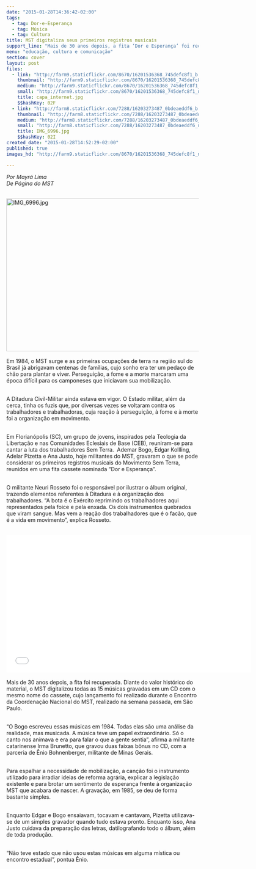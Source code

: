 ```yaml
---
date: "2015-01-28T14:36:42-02:00"
tags:
  - tag: Dor-e-Esperança
  - tag: Música
  - tag: Cultura
title: MST digitaliza seus primeiros registros musicais
support_line: "Mais de 30 anos depois, a fita ‘Dor e Esperança’ foi recuperada com as músicas que mobilizavam os Sem Terra no nascimento do Movimento."
menu: "educação, cultura e comunicação"
section: cover
layout: post
files:
  - link: "http://farm9.staticflickr.com/8670/16201536368_745defc8f1_b.jpg"
    thumbnail: "http://farm9.staticflickr.com/8670/16201536368_745defc8f1_t.jpg"
    medium: "http://farm9.staticflickr.com/8670/16201536368_745defc8f1_z.jpg"
    small: "http://farm9.staticflickr.com/8670/16201536368_745defc8f1_n.jpg"
    title: capa_internet.jpg
    $$hashKey: 02F
  - link: "http://farm8.staticflickr.com/7288/16203273487_0bdeaeddf6_b.jpg"
    thumbnail: "http://farm8.staticflickr.com/7288/16203273487_0bdeaeddf6_t.jpg"
    medium: "http://farm8.staticflickr.com/7288/16203273487_0bdeaeddf6_z.jpg"
    small: "http://farm8.staticflickr.com/7288/16203273487_0bdeaeddf6_n.jpg"
    title: IMG_6996.jpg
    $$hashKey: 02I
created_date: "2015-01-28T14:52:29-02:00"
published: true
images_hd: "http://farm9.staticflickr.com/8670/16201536368_745defc8f1_n.jpg"

---
```

<p><em>Por Mayr&aacute; Lima<br />
De P&aacute;gina do MST</em></p>

<p><br />
<img alt="IMG_6996.jpg" height="400" src="http://farm8.staticflickr.com/7288/16203273487_0bdeaeddf6_b.jpg" width="600" /><br />
<br />
Em 1984, o MST surge e as primeiras ocupa&ccedil;&otilde;es de terra na regi&atilde;o sul do Brasil j&aacute; abrigavam centenas de fam&iacute;lias, cujo sonho era ter um peda&ccedil;o de ch&atilde;o para plantar e viver. Persegui&ccedil;&atilde;o, a fome e a morte marcaram uma &eacute;poca dif&iacute;cil para os camponeses que iniciavam sua mobiliza&ccedil;&atilde;o.</p>

<p><br />
A Ditadura Civil-Militar ainda estava em vigor. O Estado militar, al&eacute;m da cerca, tinha os fuzis que, por diversas vezes se voltaram contra os trabalhadores e trabalhadoras, cuja rea&ccedil;&atilde;o &agrave; persegui&ccedil;&atilde;o, &agrave; fome e &agrave; morte foi a organiza&ccedil;&atilde;o em movimento.</p>

<p><br />
Em Florian&oacute;polis (SC), um grupo de jovens, inspirados pela Teologia da Liberta&ccedil;&atilde;o e nas Comunidades Eclesiais de Base (CEB), reuniram-se para cantar a luta dos trabalhadores Sem Terra. &nbsp;Ademar Bogo, Edgar Kollling, Adelar Pizetta e Ana Justo, hoje militantes do MST, gravaram o que se pode considerar os primeiros registros musicais do Movimento Sem Terra, reunidos em uma fita cassete nominada &ldquo;Dor e Esperan&ccedil;a&rdquo;.</p>

<p><br />
O militante Neuri Rosseto foi o respons&aacute;vel por ilustrar o &aacute;lbum original, trazendo elementos referentes &agrave; Ditadura e &agrave; organiza&ccedil;&atilde;o dos trabalhadores. &ldquo;A bota &eacute; o Ex&eacute;rcito reprimindo os trabalhadores aqui representados pela foice e pela enxada. Os dois instrumentos quebrados que viram sangue. Mas vem a rea&ccedil;&atilde;o dos trabalhadores que &eacute; o fac&atilde;o, que &eacute; a vida em movimento&rdquo;, explica Rosseto.</p>

<p><br />
<iframe allowfullscreen="" frameborder="0" height="360" src="//www.youtube.com/embed/tolDskXHk90" width="640"></iframe><br />
<br />
Mais de 30 anos depois, a fita foi recuperada. Diante do valor hist&oacute;rico do material, o MST digitalizou todas as 15 m&uacute;sicas gravadas em um CD com o mesmo nome do cassete, cujo lan&ccedil;amento foi realizado durante o Encontro da Coordena&ccedil;&atilde;o Nacional do MST, realizado na semana passada, em S&atilde;o Paulo.</p>

<p><br />
&ldquo;O Bogo escreveu essas m&uacute;sicas em 1984. Todas elas s&atilde;o uma an&aacute;lise da realidade, mas musicada. A m&uacute;sica teve um papel extraordin&aacute;rio. S&oacute; o canto nos animava e era para falar o que a gente sentia&rdquo;, afirma a militante catarinense Irma Brunetto, que gravou duas faixas b&ocirc;nus no CD, com a parceria de &Ecirc;nio Bohnenberger, militante de Minas Gerais.</p>

<p><br />
Para espalhar a necessidade de mobiliza&ccedil;&atilde;o, a can&ccedil;&atilde;o foi o instrumento utilizado para irradiar ideias de reforma agr&aacute;ria, explicar a legisla&ccedil;&atilde;o existente e para brotar um sentimento de esperan&ccedil;a frente &agrave; organiza&ccedil;&atilde;o MST que acabara de nascer. A grava&ccedil;&atilde;o, em 1985, se deu de forma bastante simples.</p>

<p><br />
Enquanto Edgar e Bogo ensaiavam, tocavam e cantavam, Pizetta utilizava-se de um simples gravador quando tudo estava pronto. Enquanto isso, Ana Justo cuidava da prepara&ccedil;&atilde;o das letras, datilografando todo o &aacute;lbum, al&eacute;m de toda produ&ccedil;&atilde;o.</p>

<p>&nbsp;<br />
&ldquo;N&atilde;o teve estado que n&atilde;o usou estas m&uacute;sicas em alguma m&iacute;stica ou encontro estadual&rdquo;, pontua &Ecirc;nio. &nbsp;</p>
